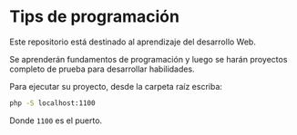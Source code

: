 # Tips de programación

Este repositorio está destinado al aprendizaje del desarrollo Web.

Se aprenderán fundamentos de programación y luego se harán proyectos completo de prueba para desarrollar habilidades.

Para ejecutar su proyecto, desde la carpeta raíz escriba:

```bash
php -S localhost:1100
```

Donde `1100` es el puerto.
